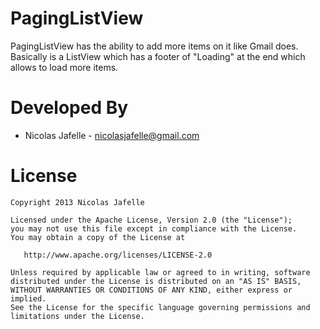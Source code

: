 PagingListView
==============

PagingListView has the ability to add more items on it like Gmail does. Basically is a ListView which has a footer of "Loading" at the end which allows to load more items.


Developed By
================

* Nicolas Jafelle - <nicolasjafelle@gmail.com>



License
================

    Copyright 2013 Nicolas Jafelle

    Licensed under the Apache License, Version 2.0 (the "License");
    you may not use this file except in compliance with the License.
    You may obtain a copy of the License at

       http://www.apache.org/licenses/LICENSE-2.0

    Unless required by applicable law or agreed to in writing, software
    distributed under the License is distributed on an "AS IS" BASIS,
    WITHOUT WARRANTIES OR CONDITIONS OF ANY KIND, either express or implied.
    See the License for the specific language governing permissions and
    limitations under the License.
